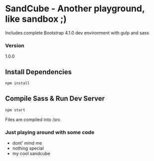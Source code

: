 # SandCube - Another playground, like sandbox ;)

Includes complete Bootstrap 4.1.0 dev environment with gulp and sass

### Version

1.0.0

## Install Dependencies

```bash
npm install 
```

## Compile Sass & Run Dev Server

```bash
npm start
```

Files are compiled into /src

### Just playing around with some code

- dont' mind me
- nothing special
- my cool sandcube